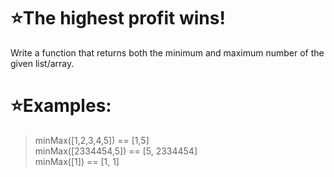 # :star:The highest profit wins!

Write a function that returns both the minimum and maximum number of the given list/array.
# :star:Examples:


> minMax([1,2,3,4,5])   == [1,5] <br>
minMax([2334454,5])   == [5, 2334454] <br>
minMax([1])           == [1, 1]

